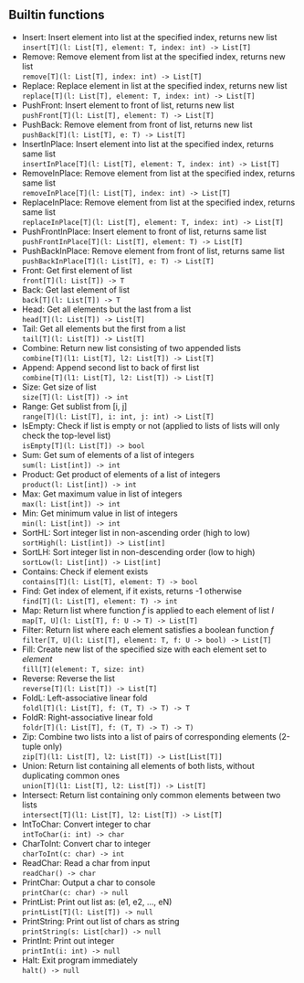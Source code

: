## Builtin functions
- Insert: Insert element into list at the specified index, returns new list<br>
  ````insert[T](l: List[T], element: T, index: int) -> List[T]````
- Remove: Remove element from list at the specified index, returns new list<br>
  ````remove[T](l: List[T], index: int) -> List[T]````
- Replace: Replace element in list at the specified index, returns new list<br>
  ````replace[T](l: List[T], element: T, index: int) -> List[T]````
- PushFront: Insert element to front of list, returns new list<br>
  ````pushFront[T](l: List[T], element: T) -> List[T]````
- PushBack: Remove element from front of list, returns new list<br>
  ````pushBack[T](l: List[T], e: T) -> List[T]````
- InsertInPlace: Insert element into list at the specified index, returns same list<br>
  ````insertInPlace[T](l: List[T], element: T, index: int) -> List[T]````
- RemoveInPlace: Remove element from list at the specified index, returns same list<br>
  ````removeInPlace[T](l: List[T], index: int) -> List[T]````
- ReplaceInPlace: Remove element from list at the specified index, returns same list<br>
  ````replaceInPlace[T](l: List[T], element: T, index: int) -> List[T]````
- PushFrontInPlace: Insert element to front of list, returns same list<br>
  ````pushFrontInPlace[T](l: List[T], element: T) -> List[T]````
- PushBackInPlace: Remove element from front of list, returns same list<br>
  ````pushBackInPlace[T](l: List[T], e: T) -> List[T]````
- Front: Get first element of list<br>
  ````front[T](l: List[T]) -> T````
- Back: Get last element of list<br>
  ````back[T](l: List[T]) -> T````
- Head: Get all elements but the last from a list<br>
  ````head[T](l: List[T]) -> List[T]````
- Tail: Get all elements but the first from a list<br>
  ````tail[T](l: List[T]) -> List[T]````
- Combine: Return new list consisting of two appended lists<br>
  ````combine[T](l1: List[T], l2: List[T]) -> List[T]````
- Append: Append second list to back of first list<br>
  ````combine[T](l1: List[T], l2: List[T]) -> List[T]````
- Size: Get size of list<br>
  ````size[T](l: List[T]) -> int````
- Range: Get sublist from [i, j]<br>
  ````range[T](l: List[T], i: int, j: int) -> List[T]````
- IsEmpty: Check if list is empty or not (applied to lists of lists will only check the top-level list)<br>
  ````isEmpty[T](l: List[T]) -> bool````
- Sum: Get sum of elements of a list of integers<br>
  ````sum(l: List[int]) -> int````
- Product: Get product of elements of a list of integers<br>
  ````product(l: List[int]) -> int````
- Max: Get maximum value in list of integers<br>
  ````max(l: List[int]) -> int````
- Min: Get minimum value in list of integers<br>
  ````min(l: List[int]) -> int````
- SortHL: Sort integer list in non-ascending order (high to low)<br>
  ````sortHigh(l: List[int]) -> List[int]````
- SortLH: Sort integer list in non-descending order (low to high)<br>
  ````sortLow(l: List[int]) -> List[int]````
- Contains: Check if element exists<br>
  ````contains[T](l: List[T], element: T) -> bool````
- Find: Get index of element, if it exists, returns -1 otherwise<br>
  ````find[T](l: List[T], element: T) -> int````
- Map: Return list where function _f_ is applied to each element of list _l_<br>
  ````map[T, U](l: List[T], f: U -> T) -> List[T]````
- Filter: Return list where each element satisfies a boolean function _f_<br>
  ````filter[T, U](l: List[T], element: T, f: U -> bool) -> List[T]````
- Fill: Create new list of the specified size with each element set to _element_<br>
  ````fill[T](element: T, size: int)````
- Reverse: Reverse the list<br>
  ````reverse[T](l: List[T]) -> List[T]````
- FoldL: Left-associative linear fold<br>
  ````foldl[T](l: List[T], f: (T, T) -> T) -> T````
- FoldR: Right-associative linear fold<br>
  ````foldr[T](l: List[T], f: (T, T) -> T) -> T)````
- Zip: Combine two lists into a list of pairs of corresponding elements (2-tuple only)<br>
  ````zip[T](l1: List[T], l2: List[T]) -> List[List[T]]````
- Union: Return list containing all elements of both lists, without duplicating common ones<br>
  ````union[T](l1: List[T], l2: List[T]) -> List[T]````
- Intersect: Return list containing only common elements between two lists<br>
  ````intersect[T](l1: List[T], l2: List[T]) -> List[T]````
- IntToChar: Convert integer to char<br>
  ````intToChar(i: int) -> char````
- CharToInt: Convert char to integer<br>
  ````charToInt(c: char) -> int````
- ReadChar: Read a char from input<br>
  ````readChar() -> char````
- PrintChar: Output a char to console<br>
  ````printChar(c: char) -> null````
- PrintList: Print out list as: (e1, e2, ..., eN)<br>
  ````printList[T](l: List[T]) -> null````
- PrintString: Print out list of chars as string<br>
  ````printString(s: List[char]) -> null````
- PrintInt: Print out integer<br>
  ````printInt(i: int) -> null````
- Halt: Exit program immediately<br>
  ````halt() -> null````
